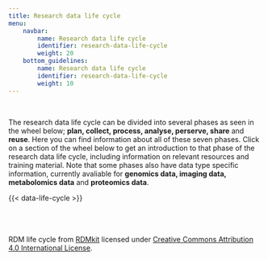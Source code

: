 ```yaml
---
title: Research data life cycle
menu:
    navbar:
        name: Research data life cycle
        identifier: research-data-life-cycle
        weight: 20
    bottom_guidelines:
        name: Research data life cycle
        identifier: research-data-life-cycle
        weight: 10
---
```

&nbsp;

The research data life cycle can be divided into several phases as seen in the wheel below; **plan, collect, process, analyse, perserve, share** and **reuse**. Here you can find information about all of these seven phases. Click on a section of the wheel below to get an introduction to that phase of the research data life cycle, including information on relevant resources and training material. Note that some phases also have data type specific information, currently avaliable for **genomics data, imaging data, metabolomics data** and **proteomics data**.

<div class="row mt-3">
  <div class="col-md-1">
    <div class="card-body">
    </div>
  </div>
  <div class="col-md-10">
    <div class="card-body">
      {{< data-life-cycle >}}
    </div>
  </div>
  <div class="col-md-1">
    <div class="card-body">
    </div>
  </div>
</div>
<br><br><br>

RDM life cycle from [RDMkit](https://rdmkit.elixir-europe.org/) licensed under [Creative Commons Attribution 4.0 International License](http://creativecommons.org/licenses/by/4.0/). 
